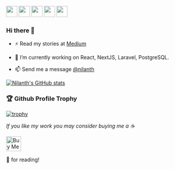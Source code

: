  <a href="mailto:nilaanth@gmail.com"><img src="https://img.shields.io/badge/Gmail-D14836?style=for-the-badge&logo=gmail&logoColor=white" height=30></a>
 <a href="https://www.twitter.com/nilanth"><img src="https://img.shields.io/badge/Twitter-1DA1F2?style=for-the-badge&logo=twitter&logoColor=white" height=30></a>
 <a href="https://www.linkedin.com/in/nilanth"><img src="https://img.shields.io/badge/LinkedIn-0077B5?style=for-the-badge&logo=linkedin&logoColor=white" height=30></a>
 <a href="https://nilanth.medium.com"><img src="https://img.shields.io/badge/Medium-12100E?style=for-the-badge&logo=medium&logoColor=white" height=30></a>
 <a href="https://dev.to/nilanth"><img src="https://img.shields.io/badge/dev.to-0A0A0A?style=for-the-badge&logo=dev-dot-to&logoColor=white" height=30></a>

### Hi there 👋

- ⚡ Read my stories at [Medium](http://nilanth.medium.com)

- 🔭 I’m currently working on React, NextJS, Laravel, PostgreSQL.

- 📫 Send me a message [@nilanth](https://twitter.com/nilanth)

<!--
**Nilanth/nilanth** is a ✨ _special_ ✨ repository because its `README.md` (this file) appears on your GitHub profile.

Here are some ideas to get you started:

- 🔭 I’m currently working on ...
- 🌱 I’m currently learning ...
- 👯 I’m looking to collaborate on ...
- 🤔 I’m looking for help with ...
- 💬 Ask me about ...
- 📫 How to reach me: ...
- 😄 Pronouns: ...
- ⚡ Fun fact: ...
-->

[![Nilanth's GitHub stats](https://github-readme-stats.vercel.app/api?username=nilanth&show_icons=true)](https://github.com/nilanth)

### 🏆 Github Profile Trophy

[![trophy](https://github-profile-trophy.vercel.app/?username=nilanth&theme=monokai&margin-w=15&margin-h=15&&no-frame=true&row=1)](https://github.com/ryo-ma/github-profile-trophy)

*If you like my work you may consider buying me a ☕*

<a href="https://www.buymeacoffee.com/nilanth" target="_blank"><img src="https://cdn.buymeacoffee.com/buttons/v2/default-red.png" alt="Buy Me A Coffee"  height=40 ></a>

🙏 for reading!
